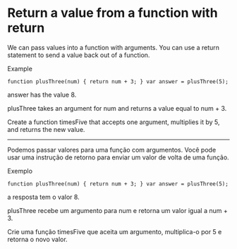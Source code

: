# Return a value from a function with return

We can pass values into a function with arguments. You can use a return statement to send a value back out of a function.

Example

`function plusThree(num) {
  return num + 3;
}
var answer = plusThree(5);`

answer has the value 8.

plusThree takes an argument for num and returns a value equal to num + 3.

Create a function timesFive that accepts one argument, multiplies it by 5, and returns the new value.

---

Podemos passar valores para uma função com argumentos. Você pode usar uma instrução de retorno para enviar um valor de volta de uma função.

Exemplo

`function plusThree(num) {
   return num + 3;
}
var answer = plusThree(5); `

a resposta tem o valor 8.

plusThree recebe um argumento para num e retorna um valor igual a num + 3.

Crie uma função timesFive que aceita um argumento, multiplica-o por 5 e retorna o novo valor.